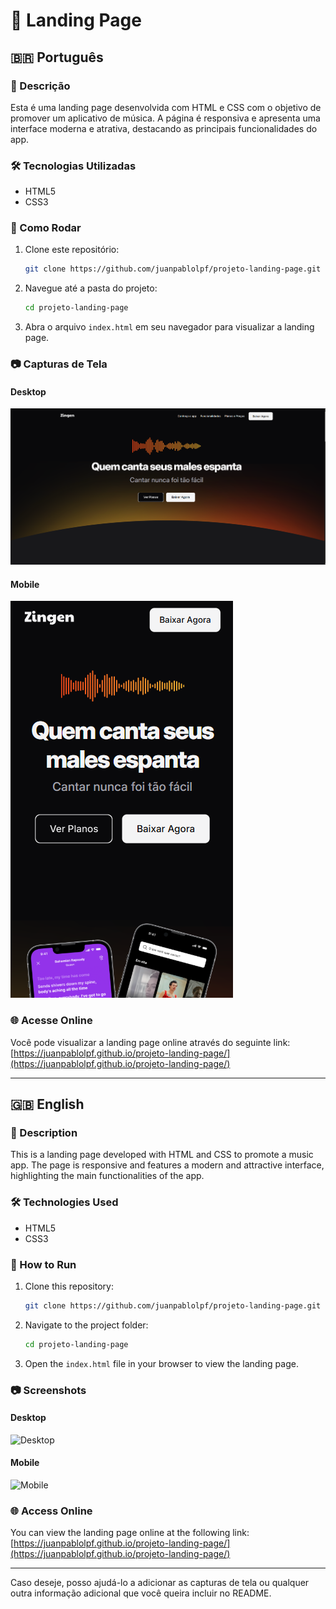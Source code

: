 # 🎵 Landing Page

## 🇧🇷 Português

### 📌 Descrição

Esta é uma landing page desenvolvida com HTML e CSS com o objetivo de promover um aplicativo de música. A página é responsiva e apresenta uma interface moderna e atrativa, destacando as principais funcionalidades do app.

### 🛠️ Tecnologias Utilizadas

- HTML5
- CSS3

### 🚀 Como Rodar

1. Clone este repositório:

   ```bash
   git clone https://github.com/juanpablolpf/projeto-landing-page.git
   ```

2. Navegue até a pasta do projeto:

   ```bash
   cd projeto-landing-page
   ```

3. Abra o arquivo `index.html` em seu navegador para visualizar a landing page.

### 📷 Capturas de Tela

#### Desktop

![Desktop](./assets/screenshot-desktop.png)

#### Mobile

![Mobile](./assets/screenshot-mobile.png)

### 🌐 Acesse Online

Você pode visualizar a landing page online através do seguinte link: [https://juanpablolpf.github.io/projeto-landing-page/](https://juanpablolpf.github.io/projeto-landing-page/)

---

## 🇬🇧 English

### 📌 Description

This is a landing page developed with HTML and CSS to promote a music app. The page is responsive and features a modern and attractive interface, highlighting the main functionalities of the app.

### 🛠️ Technologies Used

- HTML5
- CSS3

### 🚀 How to Run

1. Clone this repository:

   ```bash
   git clone https://github.com/juanpablolpf/projeto-landing-page.git
   ```

2. Navigate to the project folder:

   ```bash
   cd projeto-landing-page
   ```

3. Open the `index.html` file in your browser to view the landing page.

### 📷 Screenshots

#### Desktop

![Desktop](path/to/desktop-image.png)

#### Mobile

![Mobile](path/to/mobile-image.png)

### 🌐 Access Online

You can view the landing page online at the following link: [https://juanpablolpf.github.io/projeto-landing-page/](https://juanpablolpf.github.io/projeto-landing-page/)

---

Caso deseje, posso ajudá-lo a adicionar as capturas de tela ou qualquer outra informação adicional que você queira incluir no README. 
